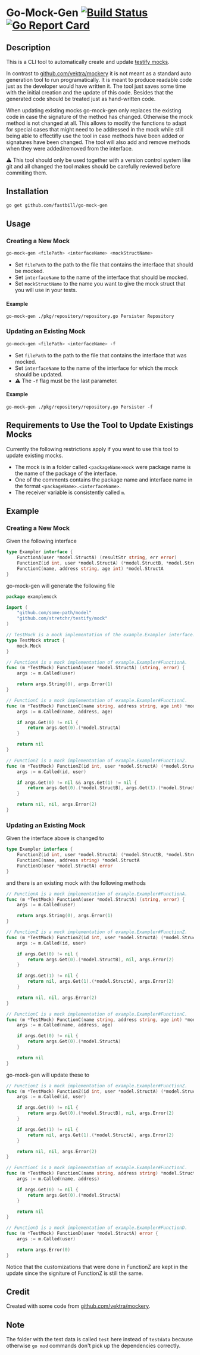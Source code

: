 # Go-Mock-Gen [![Build Status](https://travis-ci.com/fastbill/go-mock-gen.svg?branch=master)](https://travis-ci.com/fastbill/go-mock-gen) [![Go Report Card](https://goreportcard.com/badge/github.com/fastbill/go-mock-gen)](https://goreportcard.com/report/github.com/fastbill/go-mock-gen)

## Description
This is a CLI tool to automatically create and update [testify mocks](https://github.com/stretchr/testify#mock-package).

In contrast to [github.com/vektra/mockery](https://github.com/vektra/mockery) it is not meant as a standard auto generation tool to run programatically. It is meant to produce readable code just as the developer would have written it. The tool just saves some time with the initial creation and the update of this code. Besides that the generated code should be treated just as hand-written code.

When updating existing mocks go-mock-gen only replaces the existing code in case the signature of the method has changed. Otherwise the mock method is not changed at all. This allows to modify the functions to adapt for special cases that might need to be addressed in the mock while still being able to effectifly use the tool in case methods have been added or signatures have been changed. The tool will also add and remove methods when they were added/removed from the interface.

⚠️ This tool should only be used together with a version control system like git and all changed the tool makes should be carefully reviewed before commiting them.

## Installation
```bash
go get github.com/fastbill/go-mock-gen
```

## Usage
### Creating a New Mock
```bash
go-mock-gen <filePath> <interfaceName> <mockStructName>
```
* Set `filePath` to the path to the file that contains the interface that should be mocked.
* Set `interfaceName` to the name of the interface that should be mocked.
* Set `mockStructName` to the name you want to give the mock struct that you will use in your tests.

#### Example
```
go-mock-gen ./pkg/repository/repository.go Persister Repository
```

### Updating an Existing Mock
```bash
go-mock-gen <filePath> <interfaceName> -f
```
* Set `filePath` to the path to the file that contains the interface that was mocked.
* Set `interfaceName` to the name of the interface for which the mock should be updated.
* ⚠️ The `-f` flag must be the last parameter.

#### Example
```
go-mock-gen ./pkg/repository/repository.go Persister -f
```

## Requirements to Use the Tool to Update Existings Mocks
Currently the following restrictions apply if you want to use this tool to update existing mocks.

* The mock is in a folder called `<packageName>mock` were package name is the name of the package of the interface.
* One of the comments contains the package name and interface name in the format `<packageName>.<interfaceName>`.
* The receiver variable is consistently called `m`.

## Example
### Creating a New Mock
Given the following interface
```go
type Exampler interface {
	FunctionA(user *model.StructA) (resultStr string, err error)
	FunctionZ(id int, user *model.StructA) (*model.StructB, *model.StructA, error)
	FunctionC(name, address string, age int) *model.StructA
}
```
go-mock-gen will generate the following file
```go
package examplemock

import (
	"github.com/some-path/model"
	"github.com/stretchr/testify/mock"
)

// TestMock is a mock implementation of the example.Exampler interface.
type TestMock struct {
	mock.Mock
}

// FunctionA is a mock implementation of example.Exampler#FunctionA.
func (m *TestMock) FunctionA(user *model.StructA) (string, error) {
	args := m.Called(user)

	return args.String(0), args.Error(1)
}

// FunctionC is a mock implementation of example.Exampler#FunctionC.
func (m *TestMock) FunctionC(name string, address string, age int) *model.StructA {
	args := m.Called(name, address, age)

	if args.Get(0) != nil {
		return args.Get(0).(*model.StructA)
	}

	return nil
}

// FunctionZ is a mock implementation of example.Exampler#FunctionZ.
func (m *TestMock) FunctionZ(id int, user *model.StructA) (*model.StructB, *model.StructA, error) {
	args := m.Called(id, user)

	if args.Get(0) != nil && args.Get(1) != nil {
		return args.Get(0).(*model.StructB), args.Get(1).(*model.StructA), args.Error(2)
	}

	return nil, nil, args.Error(2)
}

```

### Updating an Existing Mock
Given the interface above is changed to
```go
type Exampler interface {
	FunctionZ(id int, user *model.StructA) (*model.StructB, *model.StructA, error)
	FunctionC(name, address string) *model.StructA
	FunctionD(user *model.StructA) error
}
```
and there is an existing mock with the following methods
```go
// FunctionA is a mock implementation of example.Exampler#FunctionA.
func (m *TestMock) FunctionA(user *model.StructA) (string, error) {
	args := m.Called(user)

	return args.String(0), args.Error(1)
}

// FunctionZ is a mock implementation of example.Exampler#FunctionZ.
func (m *TestMock) FunctionZ(id int, user *model.StructA) (*model.StructB, *model.StructA, error) {
	args := m.Called(id, user)

	if args.Get(0) != nil {
		return args.Get(0).(*model.StructB), nil, args.Error(2)
	}

	if args.Get(1) != nil {
		return nil, args.Get(1).(*model.StructA), args.Error(2)
	}

	return nil, nil, args.Error(2)
}

// FunctionC is a mock implementation of example.Exampler#FunctionC.
func (m *TestMock) FunctionC(name string, address string, age int) *model.StructA {
	args := m.Called(name, address, age)

	if args.Get(0) != nil {
		return args.Get(0).(*model.StructA)
	}

	return nil
}
```
go-mock-gen will update these to
```go
// FunctionZ is a mock implementation of example.Exampler#FunctionZ.
func (m *TestMock) FunctionZ(id int, user *model.StructA) (*model.StructB, *model.StructA, error) {
	args := m.Called(id, user)

	if args.Get(0) != nil {
		return args.Get(0).(*model.StructB), nil, args.Error(2)
	}

	if args.Get(1) != nil {
		return nil, args.Get(1).(*model.StructA), args.Error(2)
	}

	return nil, nil, args.Error(2)
}

// FunctionC is a mock implementation of example.Exampler#FunctionC.
func (m *TestMock) FunctionC(name string, address string) *model.StructA {
	args := m.Called(name, address)

	if args.Get(0) != nil {
		return args.Get(0).(*model.StructA)
	}

	return nil
}

// FunctionD is a mock implementation of example.Exampler#FunctionD.
func (m *TestMock) FunctionD(user *model.StructA) error {
	args := m.Called(user)

	return args.Error(0)
}
```
Notice that the customizations that were done in FunctionZ are kept in the update since the signiture of FunctionZ is still the same.

## Credit
Created with some code from [github.com/vektra/mockery](https://github.com/vektra/mockery).

## Note
The folder with the test data is called `test` here instead of `testdata` because otherwise `go mod` commands don't pick up the dependencies correctly.